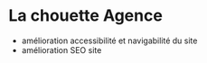 # La chouette Agence 

- amélioration accessibilité et navigabilité du site
- amélioration SEO site

